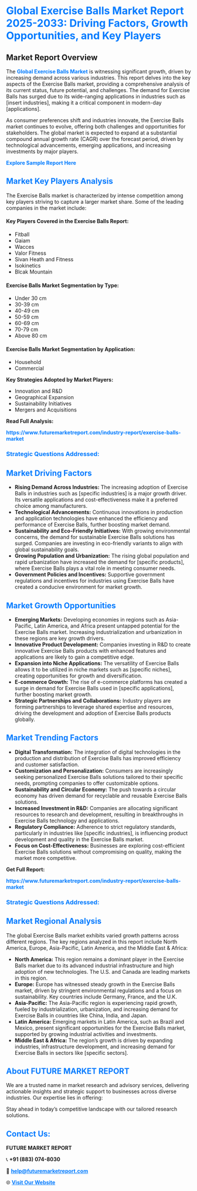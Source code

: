 <h1 style="color: #007BFF;">Global Exercise Balls Market Report 2025-2033: Driving Factors, Growth Opportunities, and Key Players</h1>

<section id="overview">
<h2>Market Report Overview</h2>
<p>The <a href="https://www.futuremarketreport.com/industry-report/exercise-balls-market" style="color: #007BFF; text-decoration: none;"><strong>Global Exercise Balls Market</strong></a> is witnessing significant growth, driven by increasing demand across various industries. This report delves into the key aspects of the Exercise Balls market, providing a comprehensive analysis of its current status, future potential, and challenges. The demand for Exercise Balls has surged due to its wide-ranging applications in industries such as [insert industries], making it a critical component in modern-day [applications].</p>
<p>As consumer preferences shift and industries innovate, the Exercise Balls market continues to evolve, offering both challenges and opportunities for stakeholders. The global market is expected to expand at a substantial compound annual growth rate (CAGR) over the forecast period, driven by technological advancements, emerging applications, and increasing investments by major players.</p>
</section>

<section id="overview">
<p><a href="https://www.futuremarketreport.com/request-sample/reportId=88099" style="color: #007BFF; text-decoration: none;"><strong>Explore Sample Report Here</strong></a></p>
</section>

<section id="key-players">
<h2 style="color: #007BFF;">Market Key Players Analysis</h2>
<p>The Exercise Balls market is characterized by intense competition among key players striving to capture a larger market share. Some of the leading companies in the market include:</p>
<h4>Key Players Covered in the Exercise Balls Report:</h4>
<ul><li>Fitball</li><li>Gaiam</li><li>Wacces</li><li>Valor Fitness</li><li>Sivan Heath and Fitness</li><li>Isokinetics</li><li>Blcak Mountain</li></ul>
<h4>Exercise Balls Market Segmentation by Type:</h4>
<ul><li>Under 30 cm</li><li>30-39 cm</li><li>40-49 cm</li><li>50-59 cm</li><li>60-69 cm</li><li>70-79 cm</li><li>Above 80 cm</li></ul>

<h4>Exercise Balls Market Segmentation by Application:</h4>
<ul><li>Household</li><li>Commercial</li></ul>
<p><strong>Key Strategies Adopted by Market Players:</strong></p>
<ul>
<li>Innovation and R&D</li>
<li>Geographical Expansion</li>
<li>Sustainability Initiatives</li>
<li>Mergers and Acquisitions</li>
</ul>
</section>

<section>
<p><strong>Read Full Analysis: </strong></p><a href="https://www.futuremarketreport.com/industry-report/exercise-balls-market" style="color: #007BFF; text-decoration: none;"><strong>https://www.futuremarketreport.com/industry-report/exercise-balls-market</strong></a>
<h3 style="color: #007BFF;">Strategic Questions Addressed:</h3>
</section>

<section id="driving-factors">
<h2 style="color: #007BFF;">Market Driving Factors</h2>
<ul>
<li><strong>Rising Demand Across Industries:</strong> The increasing adoption of Exercise Balls in industries such as [specific industries] is a major growth driver. Its versatile applications and cost-effectiveness make it a preferred choice among manufacturers.</li>
<li><strong>Technological Advancements:</strong> Continuous innovations in production and application technologies have enhanced the efficiency and performance of Exercise Balls, further boosting market demand.</li>
<li><strong>Sustainability and Eco-Friendly Initiatives:</strong> With growing environmental concerns, the demand for sustainable Exercise Balls solutions has surged. Companies are investing in eco-friendly variants to align with global sustainability goals.</li>
<li><strong>Growing Population and Urbanization:</strong> The rising global population and rapid urbanization have increased the demand for [specific products], where Exercise Balls plays a vital role in meeting consumer needs.</li>
<li><strong>Government Policies and Incentives:</strong> Supportive government regulations and incentives for industries using Exercise Balls have created a conducive environment for market growth.</li>
</ul>
</section>

<section id="growth-opportunities">
<h2 style="color: #007BFF;">Market Growth Opportunities</h2>
<ul>
<li><strong>Emerging Markets:</strong> Developing economies in regions such as Asia-Pacific, Latin America, and Africa present untapped potential for the Exercise Balls market. Increasing industrialization and urbanization in these regions are key growth drivers.</li>
<li><strong>Innovative Product Development:</strong> Companies investing in R&D to create innovative Exercise Balls products with enhanced features and applications are likely to gain a competitive edge.</li>
<li><strong>Expansion into Niche Applications:</strong> The versatility of Exercise Balls allows it to be utilized in niche markets such as [specific niches], creating opportunities for growth and diversification.</li>
<li><strong>E-commerce Growth:</strong> The rise of e-commerce platforms has created a surge in demand for Exercise Balls used in [specific applications], further boosting market growth.</li>
<li><strong>Strategic Partnerships and Collaborations:</strong> Industry players are forming partnerships to leverage shared expertise and resources, driving the development and adoption of Exercise Balls products globally.</li>
</ul>
</section>

<section id="trending-factors">
<h2 style="color: #007BFF;">Market Trending Factors</h2>
<ul>
<li><strong>Digital Transformation:</strong> The integration of digital technologies in the production and distribution of Exercise Balls has improved efficiency and customer satisfaction.</li>
<li><strong>Customization and Personalization:</strong> Consumers are increasingly seeking personalized Exercise Balls solutions tailored to their specific needs, prompting companies to offer customizable options.</li>
<li><strong>Sustainability and Circular Economy:</strong> The push towards a circular economy has driven demand for recyclable and reusable Exercise Balls solutions.</li>
<li><strong>Increased Investment in R&D:</strong> Companies are allocating significant resources to research and development, resulting in breakthroughs in Exercise Balls technology and applications.</li>
<li><strong>Regulatory Compliance:</strong> Adherence to strict regulatory standards, particularly in industries like [specific industries], is influencing product development and quality in the Exercise Balls market.</li>
<li><strong>Focus on Cost-Effectiveness:</strong> Businesses are exploring cost-efficient Exercise Balls solutions without compromising on quality, making the market more competitive.</li>
</ul>
</section>

<section>
<p><strong>Get Full Report: </strong></p><a href="https://www.futuremarketreport.com/industry-report/exercise-balls-market" style="color: #007BFF; text-decoration: none;"><strong>https://www.futuremarketreport.com/industry-report/exercise-balls-market</strong></a>
<h3 style="color: #007BFF;">Strategic Questions Addressed:</h3>
</section>


<section id="regional-analysis">
<h2 style="color: #007BFF;">Market Regional Analysis</h2>
<p>The global Exercise Balls market exhibits varied growth patterns across different regions. The key regions analyzed in this report include North America, Europe, Asia-Pacific, Latin America, and the Middle East & Africa:</p>
<ul>
<li><strong>North America:</strong> This region remains a dominant player in the Exercise Balls market due to its advanced industrial infrastructure and high adoption of new technologies. The U.S. and Canada are leading markets in this region.</li>
<li><strong>Europe:</strong> Europe has witnessed steady growth in the Exercise Balls market, driven by stringent environmental regulations and a focus on sustainability. Key countries include Germany, France, and the U.K.</li>
<li><strong>Asia-Pacific:</strong> The Asia-Pacific region is experiencing rapid growth, fueled by industrialization, urbanization, and increasing demand for Exercise Balls in countries like China, India, and Japan.</li>
<li><strong>Latin America:</strong> Emerging markets in Latin America, such as Brazil and Mexico, present significant opportunities for the Exercise Balls market, supported by growing industrial activities and investments.</li>
<li><strong>Middle East & Africa:</strong> The region’s growth is driven by expanding industries, infrastructure development, and increasing demand for Exercise Balls in sectors like [specific sectors].</li>
</ul>
</section>

<footer>
<h2 style="color: #007BFF;">About FUTURE MARKET REPORT</h2>
<p>We are a trusted name in market research and advisory services, delivering actionable insights and strategic support to businesses across diverse industries. Our expertise lies in offering:</p>

<p>Stay ahead in today’s competitive landscape with our tailored research solutions.</p>

<h2 style="color: #007BFF;">Contact Us:</h2>
<p><strong>FUTURE MARKET REPORT</strong></p>
<p>📞 <strong>+91 (883) 074-8030</strong></p>
<p>📧 <strong><a href="mailto:help@futuremarketreport.com" style="color: #007BFF;">help@futuremarketreport.com</a></strong></p>
<p>🌐 <strong><a href="https://www.futuremarketreport.com/" style="color: #007BFF;">Visit Our Website</a></strong></p>
</footer>